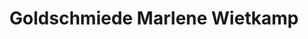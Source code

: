 ---
title: "Goldschmiede Marlene Wietkamp"
url: /ostbevern/goldschmiede-marlene-wietkamp/
shop: Schmuck
---